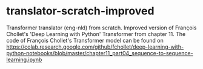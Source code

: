 # translator-scratch-improved
Transformer translator (eng-nld) from scratch. Improved version of François Chollet's 'Deep Learning with Python' Transformer from chapter 11. The code of François Chollet's Transformer model can be found on https://colab.research.google.com/github/fchollet/deep-learning-with-python-notebooks/blob/master/chapter11_part04_sequence-to-sequence-learning.ipynb
